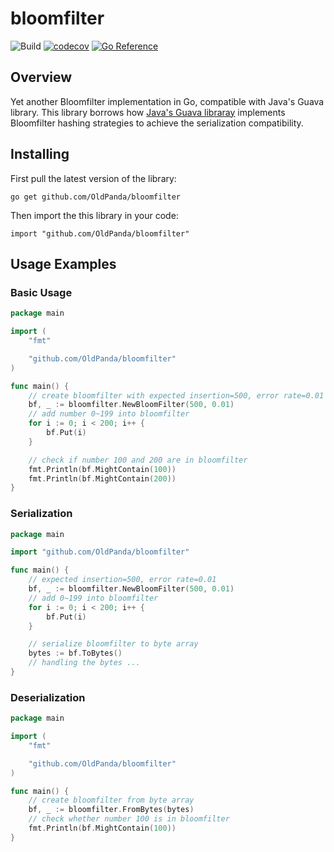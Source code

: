 # bloomfilter
![Build](https://github.com/OldPanda/bloomfilter/workflows/Build/badge.svg?event=push)
[![codecov](https://codecov.io/gh/OldPanda/bloomfilter/branch/master/graph/badge.svg?token=FCV788SCL7)](https://codecov.io/gh/OldPanda/bloomfilter)
[![Go Reference](https://pkg.go.dev/badge/github.com/OldPanda/bloomfilter.svg)](https://pkg.go.dev/github.com/OldPanda/bloomfilter)

## Overview
Yet another Bloomfilter implementation in Go, compatible with Java's Guava library. This library borrows how [Java's Guava libraray](https://guava.dev/) implements Bloomfilter hashing strategies to achieve the serialization compatibility.

## Installing
First pull the latest version of the library:
```
go get github.com/OldPanda/bloomfilter
```
Then import the this library in your code:
```
import "github.com/OldPanda/bloomfilter"
```

## Usage Examples
### Basic Usage
```Go
package main

import (
	"fmt"

	"github.com/OldPanda/bloomfilter"
)

func main() {
    // create bloomfilter with expected insertion=500, error rate=0.01
    bf, _ := bloomfilter.NewBloomFilter(500, 0.01)
    // add number 0~199 into bloomfilter
	for i := 0; i < 200; i++ {
		bf.Put(i)
	}

    // check if number 100 and 200 are in bloomfilter
	fmt.Println(bf.MightContain(100))
	fmt.Println(bf.MightContain(200))
}
```

### Serialization
```Go
package main

import "github.com/OldPanda/bloomfilter"

func main() {
    // expected insertion=500, error rate=0.01
    bf, _ := bloomfilter.NewBloomFilter(500, 0.01)
    // add 0~199 into bloomfilter
	for i := 0; i < 200; i++ {
		bf.Put(i)
	}

    // serialize bloomfilter to byte array
    bytes := bf.ToBytes()
    // handling the bytes ...
}
```

### Deserialization
```Go
package main

import (
	"fmt"

	"github.com/OldPanda/bloomfilter"
)

func main() {
    // create bloomfilter from byte array
    bf, _ := bloomfilter.FromBytes(bytes)
    // check whether number 100 is in bloomfilter
    fmt.Println(bf.MightContain(100))
}
```
